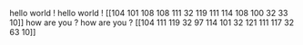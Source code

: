 hello world !
hello world !
[[104 101 108 108 111 32 119 111 114 108 100 32 33 10]]
how are you ?
how are you ?
[[104 111 119 32 97 114 101 32 121 111 117 32 63 10]]
